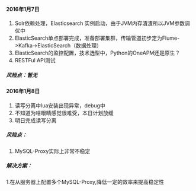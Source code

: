 #### 2016年1月7日

1. Solr依赖处理，Elasticsearch 实例启动，由于JVM内存渣渣所以JVM参数调优中
2. ElasticSearch单点部署完成，准备部署集群，传输管道初步定为Flume->Kafka->ElasticSearch（数据处理）
3. ElasticSearch的监控配置，技术选型中，Python的OneAPM还是原生？
4. RESTFul API测试

##### 风险点：暂无

#### 2016年1月8日

1. 读写分离中lua安装出现异常，debug中
2. 不知道为啥眼睛感觉很难受，本日计划放缓
3. 明日完成读写分离

##### 风险点：

1. MySQL-Proxy实际上非常不稳定

##### 解决方案：

1.在从服务器上配置多个MySQL-Proxy,降低一定的效率来提高稳定性
